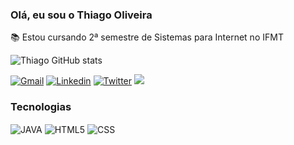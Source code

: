 ### Olá, eu sou o Thiago Oliveira 

📚 Estou cursando 2ª semestre de Sistemas para Internet no IFMT

![Thiago GitHub stats](https://github-readme-stats.vercel.app/api?username=thiagooliv1&theme=dark&show_icons=true)

[![Gmail](https://img.shields.io/badge/Gmail-D14836?style=for-the-badge&logo=gmail&logoColor=white)](mailto:thiagofrancaoliv@gmail.com)
[![Linkedin](https://img.shields.io/badge/LinkedIn-0077B5?style=for-the-badge&logo=linkedin&logoColor=white)](https://www.linkedin.com/in/thiago-fran%C3%A7a-5a523017b/)
[![Twitter](https://img.shields.io/badge/Twitter-1DA1F2?style=for-the-badge&logo=twitter&logoColor=white)](https://twitter.com/oliveeiraSMITH)
 <a href = "mailto:thiagofrancaoliv@gmail.com"><img src="https://img.shields.io/badge/-Gmail-%23333?style=for-the-badge&logo=gmail&logoColor=white" target="_blank"></a>

### Tecnologias 

<div>
  <img align="center" alt="JAVA" src="https://img.shields.io/badge/Java-ED8B00?style=for-the-badge&logo=java&logoColor=white"/>
  <img align="center" alt="HTML5" src="https://img.shields.io/badge/HTML5-E34F26?style=for-the-badge&logo=html5&logoColor=white"/>
  <img align="center" alt="CSS" src="https://img.shields.io/badge/CSS3-1572B6?style=for-the-badge&logo=css3&logoColor=white"/>
  
  
  
</div>
